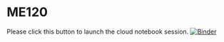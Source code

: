 # ME120
Please click this button to launch the cloud notebook session.
[![Binder](https://mybinder.org/badge_logo.svg)](https://mybinder.org/v2/gh/atamadon/ME120.git/HEAD?labpath=Lab7%2FMD.ipynb)

